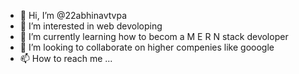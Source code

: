 - 👋 Hi, I’m @22abhinavtvpa
- 👀 I’m interested in web devoloping
- 🌱 I’m currently learning how to becom a M E R N stack devoloper
- 💞️ I’m looking to collaborate on higher compenies like gooogle
- 📫 How to reach me ...

<!---
22abhinavtvpa/22abhinavtvpa is a ✨ special ✨ repository because its `README.md` (this file) appears on your GitHub profile.
You can click the Preview link to take a look at your changes.
--->
